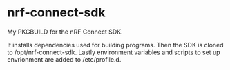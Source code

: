 # nrf-connect-sdk

My PKGBUILD for the nRF Connect SDK.

It installs dependencies used for building programs. 
Then the SDK is cloned to /opt/nrf-connect-sdk.
Lastly environment variables and scripts to set up envrionment are added to /etc/profile.d.
